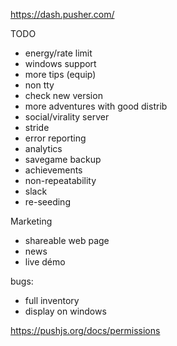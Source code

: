 https://dash.pusher.com/


TODO
- energy/rate limit
- windows support
- more tips (equip)
- non tty
- check new version
- more adventures with good distrib
- social/virality server
- stride
- error reporting
- analytics
- savegame backup
- achievements
- non-repeatability
- slack
- re-seeding

Marketing
- shareable web page
- news
- live démo

bugs:
- full inventory
- display on windows


https://pushjs.org/docs/permissions
